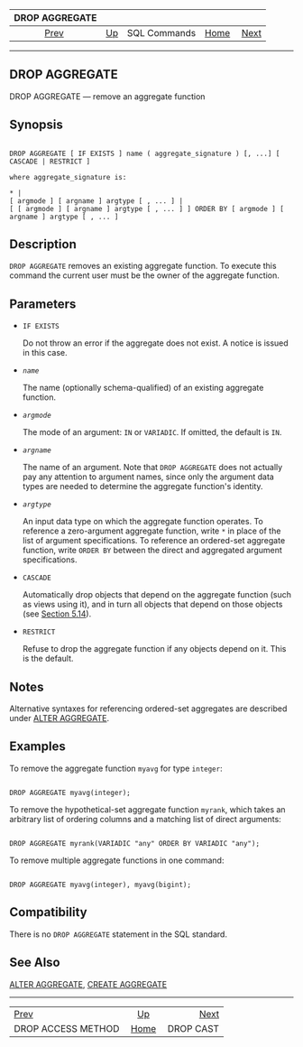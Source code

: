 

|                       DROP AGGREGATE                      |                                        |              |                                                       |                                        |
| :-------------------------------------------------------: | :------------------------------------- | :----------: | ----------------------------------------------------: | -------------------------------------: |
| [Prev](sql-drop-access-method.html "DROP ACCESS METHOD")  | [Up](sql-commands.html "SQL Commands") | SQL Commands | [Home](index.html "PostgreSQL 17devel Documentation") |  [Next](sql-dropcast.html "DROP CAST") |

***

## DROP AGGREGATE

DROP AGGREGATE — remove an aggregate function

## Synopsis

```

DROP AGGREGATE [ IF EXISTS ] name ( aggregate_signature ) [, ...] [ CASCADE | RESTRICT ]

where aggregate_signature is:

* |
[ argmode ] [ argname ] argtype [ , ... ] |
[ [ argmode ] [ argname ] argtype [ , ... ] ] ORDER BY [ argmode ] [ argname ] argtype [ , ... ]
```

## Description

`DROP AGGREGATE` removes an existing aggregate function. To execute this command the current user must be the owner of the aggregate function.

## Parameters

* `IF EXISTS`

    Do not throw an error if the aggregate does not exist. A notice is issued in this case.

* *`name`*

    The name (optionally schema-qualified) of an existing aggregate function.

* *`argmode`*

    The mode of an argument: `IN` or `VARIADIC`. If omitted, the default is `IN`.

* *`argname`*

    The name of an argument. Note that `DROP AGGREGATE` does not actually pay any attention to argument names, since only the argument data types are needed to determine the aggregate function's identity.

* *`argtype`*

    An input data type on which the aggregate function operates. To reference a zero-argument aggregate function, write `*` in place of the list of argument specifications. To reference an ordered-set aggregate function, write `ORDER BY` between the direct and aggregated argument specifications.

* `CASCADE`

    Automatically drop objects that depend on the aggregate function (such as views using it), and in turn all objects that depend on those objects (see [Section 5.14](ddl-depend.html "5.14. Dependency Tracking")).

* `RESTRICT`

    Refuse to drop the aggregate function if any objects depend on it. This is the default.

## Notes

Alternative syntaxes for referencing ordered-set aggregates are described under [ALTER AGGREGATE](sql-alteraggregate.html "ALTER AGGREGATE").

## Examples

To remove the aggregate function `myavg` for type `integer`:

```

DROP AGGREGATE myavg(integer);
```

To remove the hypothetical-set aggregate function `myrank`, which takes an arbitrary list of ordering columns and a matching list of direct arguments:

```

DROP AGGREGATE myrank(VARIADIC "any" ORDER BY VARIADIC "any");
```

To remove multiple aggregate functions in one command:

```

DROP AGGREGATE myavg(integer), myavg(bigint);
```

## Compatibility

There is no `DROP AGGREGATE` statement in the SQL standard.

## See Also

[ALTER AGGREGATE](sql-alteraggregate.html "ALTER AGGREGATE"), [CREATE AGGREGATE](sql-createaggregate.html "CREATE AGGREGATE")

***

|                                                           |                                                       |                                        |
| :-------------------------------------------------------- | :---------------------------------------------------: | -------------------------------------: |
| [Prev](sql-drop-access-method.html "DROP ACCESS METHOD")  |         [Up](sql-commands.html "SQL Commands")        |  [Next](sql-dropcast.html "DROP CAST") |
| DROP ACCESS METHOD                                        | [Home](index.html "PostgreSQL 17devel Documentation") |                              DROP CAST |
